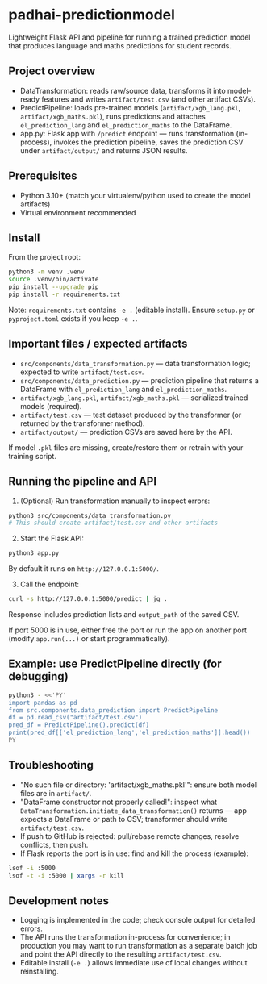 # padhai-predictionmodel

Lightweight Flask API and pipeline for running a trained prediction model that produces language and maths predictions for student records.

## Project overview
- DataTransformation: reads raw/source data, transforms it into model-ready features and writes `artifact/test.csv` (and other artifact CSVs).
- PredictPipeline: loads pre-trained models (`artifact/xgb_lang.pkl`, `artifact/xgb_maths.pkl`), runs predictions and attaches `el_prediction_lang` and `el_prediction_maths` to the DataFrame.
- app.py: Flask app with `/predict` endpoint — runs transformation (in-process), invokes the prediction pipeline, saves the prediction CSV under `artifact/output/` and returns JSON results.

## Prerequisites
- Python 3.10+ (match your virtualenv/python used to create the model artifacts)
- Virtual environment recommended

## Install
From the project root:
```bash
python3 -m venv .venv
source .venv/bin/activate
pip install --upgrade pip
pip install -r requirements.txt
```
Note: `requirements.txt` contains `-e .` (editable install). Ensure `setup.py` or `pyproject.toml` exists if you keep `-e .`.

## Important files / expected artifacts
- `src/components/data_transformation.py` — data transformation logic; expected to write `artifact/test.csv`.
- `src/components/data_prediction.py` — prediction pipeline that returns a DataFrame with `el_prediction_lang` and `el_prediction_maths`.
- `artifact/xgb_lang.pkl`, `artifact/xgb_maths.pkl` — serialized trained models (required).
- `artifact/test.csv` — test dataset produced by the transformer (or returned by the transformer method).
- `artifact/output/` — prediction CSVs are saved here by the API.

If model `.pkl` files are missing, create/restore them or retrain with your training script.

## Running the pipeline and API

1. (Optional) Run transformation manually to inspect errors:
```bash
python3 src/components/data_transformation.py
# This should create artifact/test.csv and other artifacts
```

2. Start the Flask API:
```bash
python3 app.py
```
By default it runs on `http://127.0.0.1:5000/`.

3. Call the endpoint:
```bash
curl -s http://127.0.0.1:5000/predict | jq .
```
Response includes prediction lists and `output_path` of the saved CSV.

If port 5000 is in use, either free the port or run the app on another port (modify `app.run(...)` or start programmatically).

## Example: use PredictPipeline directly (for debugging)
```bash
python3 - <<'PY'
import pandas as pd
from src.components.data_prediction import PredictPipeline
df = pd.read_csv("artifact/test.csv")
pred_df = PredictPipeline().predict(df)
print(pred_df[['el_prediction_lang','el_prediction_maths']].head())
PY
```

## Troubleshooting
- "No such file or directory: 'artifact/xgb_maths.pkl'": ensure both model files are in `artifact/`.
- "DataFrame constructor not properly called!": inspect what `DataTransformation.initiate_data_transformation()` returns — app expects a DataFrame or path to CSV; transformer should write `artifact/test.csv`.
- If push to GitHub is rejected: pull/rebase remote changes, resolve conflicts, then push.
- If Flask reports the port is in use: find and kill the process (example):
```bash
lsof -i :5000
lsof -t -i :5000 | xargs -r kill
```

## Development notes
- Logging is implemented in the code; check console output for detailed errors.
- The API runs the transformation in-process for convenience; in production you may want to run transformation as a separate batch job and point the API directly to the resulting `artifact/test.csv`.
- Editable install (`-e .`) allows immediate use of local changes without reinstalling.

